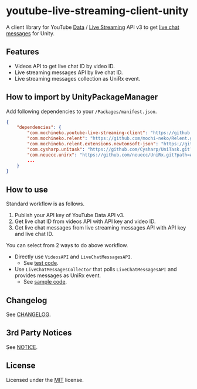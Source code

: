 # youtube-live-streaming-client-unity
A client library for YouTube [Data](https://developers.google.com/youtube/v3/getting-started) / [Live Streaming](https://developers.google.com/youtube/v3/live/docs) API v3 to get [live chat messages](https://developers.google.com/youtube/v3/live/docs/liveChatMessages) for Unity.

## Features

- Videos API to get live chat ID by video ID.
- Live streaming messages API by live chat ID.
- Live streaming messages collection as UniRx event.

## How to import by UnityPackageManager

Add following dependencies to your `/Packages/manifest.json`.

```json
{
    "dependencies": {
        "com.mochineko.youtube-live-streaming-client": "https://github.com/mochi-neko/youtube-live-streaming-client-unity.git?path=/Assets/Mochineko/YouTubeLiveStreamingClient#0.2.4",
        "com.mochineko.relent": "https://github.com/mochi-neko/Relent.git?path=/Assets/Mochineko/Relent#0.2.0",
        "com.mochineko.relent.extensions.newtonsoft-json": "https://github.com/mochi-neko/Relent.git?path=/Assets/Mochineko/Relent.Extensions/NewtonsofJson#0.2.0",
        "com.cysharp.unitask": "https://github.com/Cysharp/UniTask.git?path=src/UniTask/Assets/Plugins/UniTask",
        "com.neuecc.unirx": "https://github.com/neuecc/UniRx.git?path=Assets/Plugins/UniRx/Scripts"
        ...
    }
}
```

## How to use

Standard workflow is as follows.

1. Publish your API key of YouTube Data API v3.
2. Get live chat ID from videos API with API key and video ID.
3. Get live chat messages from live streaming messages API with API key and live chat ID.

You can select from 2 ways to do above workflow.
- Directly use `VideosAPI` and `LiveChatMessagesAPI`.
  - See [test code](./Assets/Mochineko/YouTubeLiveStreamingClient.Tests/LiveChatMessagesAPITest.cs).
- Use `LiveChatMessagesCollector` that polls `LiveChatMessagesAPI` and provides messages as UniRx event.
  - See [sample code](./Assets/Mochineko/YouTubeLiveStreamingClient.Samples/LiveChatMessagesCollectionDemo.cs). 

## Changelog

See [CHANGELOG](./CHANGELOG.md).

## 3rd Party Notices

See [NOTICE](./NOTICE.md).

## License

Licensed under the [MIT](./LICENSE) license.
